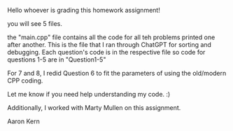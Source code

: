 Hello whoever is grading this homework assignment!

you will see 5 files. 

the "main.cpp" file contains all the code for all teh problems printed one after another. This is the file that I ran through ChatGPT for sorting and debugging. 
Each question's code is in the respective file so code for questions 1-5 are in "Question1-5"

For 7 and 8, I redid Question 6 to fit the parameters of using the old/modern CPP coding. 

Let me know if you need help understanding my code. :)

Additionally, I worked with Marty Mullen on this assignment. 

Aaron Kern 
